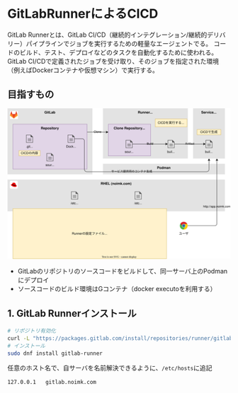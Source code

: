 # GitLabRunnerによるCICD
GitLab Runnerとは、GitLab CI/CD（継続的インテグレーション/継続的デリバリー）パイプラインでジョブを実行するための軽量なエージェントでる。
コードのビルド、テスト、デプロイなどのタスクを自動化するために使われる。GitLab CI/CDで定義されたジョブを受け取り、そのジョブを指定された環境（例えばDockerコンテナや仮想マシン）で実行する。

## 目指すもの
![Arch.drawio.svg](./GitLabRunner/Arch.drawio.svg)

- GitLabのリポジトリのソースコードをビルドして、同一サーバ上のPodmanにデプロイ
- ソースコードのビルド環境はGコンテナ（docker executoを利用する）

## 1. GitLab Runnerインストール
```bash
# リポジトリ有効化
curl -L "https://packages.gitlab.com/install/repositories/runner/gitlab-runner/script.rpm.sh" | sudo bash
# インストール
sudo dnf install gitlab-runner
```

任意のホスト名で、自サーバを名前解決できるように、`/etc/hosts`に追記
```bash
127.0.0.1   gitlab.noimk.com
```


